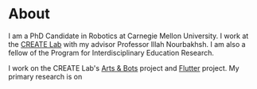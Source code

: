 # [](#header-1)About

I am a PhD Candidate in Robotics at Carnegie Mellon University. I work at the [CREATE Lab](http://www.cmucreatelab.org) with my advisor Professor Illah Nourbakhsh. I am also a fellow of the Program for Interdisciplinary Education Research.

I work on the CREATE Lab's [Arts & Bots](http://www.cmucreatelab.org/projects/Arts_&_Bots) project and [Flutter](http://www.cmucreatelab.org/projects/Flutter) project. My primary research is on
